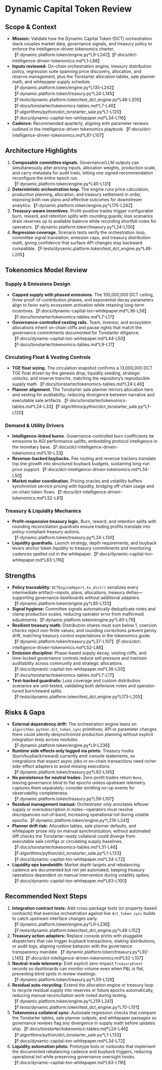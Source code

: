 # Dynamic Capital Token Review

## Scope & Context

- **Mission:** Validate how the Dynamic Capital Token (DCT) orchestration stack
  couples market data, governance signals, and treasury policy to enforce the
  intelligence-driven tokenomics
  charter.【F:dynamic.platform.token/engine.py†L9-L242】【F:docs/dct-intelligence-driven-tokenomics.md†L1-L88】
- **Inputs reviewed:** On-chain orchestration engine, treasury distribution
  policy, regression suite spanning price discovery, allocation, and reserve
  management, plus the Tonstarter allocation tables, sale planner math, and
  whitepaper supply
  schedule.【F:dynamic.platform.token/engine.py†L135-L242】【F:dynamic.platform.token/treasury.py†L24-L145】【F:tests/dynamic.platform.token/test_dct_engine.py†L48-L205】【F:docs/tonstarter/tokenomics-tables.md†L7-L46】【F:algorithms/python/dct_tonstarter_sale.py†L1-L120】【F:docs/dynamic-capital-ton-whitepaper.md†L34-L116】
- **Cadence:** Recommended quarterly, aligning with parameter reviews outlined
  in the intelligence-driven tokenomics
  playbook.【F:docs/dct-intelligence-driven-tokenomics.md†L81-L107】

## Architecture Highlights

1. **Composable committee signals.** Governance/LLM outputs can simultaneously
   alter pricing inputs, allocation weights, production scale, and carry
   metadata for audit trails, letting one signed recommendation reconfigure the
   entire epoch run.【F:dynamic.platform.token/engine.py†L40-L131】
2. **Deterministic orchestration loop.** The engine runs price calculation,
   production planning, allocation, and treasury settlement in order, exposing
   both raw plans and effective outcomes for downstream
   analytics.【F:dynamic.platform.token/engine.py†L175-L242】
3. **Treasury-aware incentives.** Profit-positive trades trigger configurable
   burn, reward, and retention splits with rounding guards; loss scenarios drain
   reserves up to available balance while recording shortfall notes for
   operators.【F:dynamic.platform.token/treasury.py†L24-L130】
4. **Regression coverage.** Scenario tests verify the orchestration loop,
   committee signal translation, emission caps, and treasury distribution math,
   giving confidence that surface API changes stay backward
   compatible.【F:tests/dynamic.platform.token/test_dct_engine.py†L48-L205】

## Tokenomics Model Review

### Supply & Emissions Design

- **Capped supply with phased emissions.** The 100,000,000 DCT ceiling, three
  proof-of-contribution phases, and exponential decay parameters align to favor
  early ecosystem activation while retaining long-term
  incentives.【F:docs/dynamic-capital-ton-whitepaper.md†L36-L58】【F:docs/tonstarter/tokenomics-tables.md†L7-L17】
- **Governance-controlled vesting rails.** Team, investor, and ecosystem
  allocations inherit on-chain cliffs and pause rights that match the governance
  commitments documented for Tonstarter
  diligence.【F:docs/dynamic-capital-ton-whitepaper.md†L44-L50】【F:docs/tonstarter/tokenomics-tables.md†L9-L17】

### Circulating Float & Vesting Controls

- **TGE float sizing.** The circulation snapshot confirms a 13,000,000 DCT TGE
  float driven by the genesis drop, liquidity seeding, strategic unlocks, and
  reserve tranche, matching the repository’s reproducible supply
  math.【F:docs/tonstarter/tokenomics-tables.md†L24-L46】
- **Planner alignment.** The Tonstarter sale planner mirrors allocation tiers
  and vesting for auditability, reducing divergence between narrative and
  executable sale
  artifacts.【F:docs/tonstarter/tokenomics-tables.md†L24-L33】【F:algorithms/python/dct_tonstarter_sale.py†L1-L120】

### Demand & Utility Drivers

- **Intelligence-linked burns.** Governance-controlled burn coefficients tie
  emissions to AGI performance uplifts, embedding protocol intelligence in the
  monetary base.【F:docs/dct-intelligence-driven-tokenomics.md†L10-L33】
- **Revenue-backed buybacks.** Fee routing and revenue trackers translate top
  line growth into structured buyback budgets, sustaining long-run price
  support.【F:docs/dct-intelligence-driven-tokenomics.md†L34-L50】
- **Market maker coordination.** Pricing oracles and volatility buffers
  synchronize service pricing with liquidity, bridging off-chain usage and
  on-chain token flows.【F:docs/dct-intelligence-driven-tokenomics.md†L52-L81】

### Treasury & Liquidity Mechanics

- **Profit-responsive treasury logic.** Burn, reward, and retention splits with
  rounding reconciliation guardrails ensure trading profits translate into
  policy-compliant treasury actions.【F:dynamic.platform.token/treasury.py†L24-L130】
- **Liquidity guardrails.** Launch strategy, depth requirements, and buyback
  levers anchor token liquidity to treasury commitments and monitoring cadences
  spelled out in the
  whitepaper.【F:docs/dynamic-capital-ton-whitepaper.md†L63-L116】

## Strengths

- **Policy traceability:** `DCTEngineReport.to_dict()` serializes every
  intermediate artifact—inputs, plans, allocations, treasury deltas—supporting
  governance dashboards without additional
  adapters.【F:dynamic.platform.token/engine.py†L85-L133】
- **Signal hygiene:** Committee signals automatically deduplicate notes and
  clamp production scales, reducing operator error from malformed
  adjustments.【F:dynamic.platform.token/engine.py†L40-L79】
- **Resilient treasury math:** Distribution shares must sum below 1, coercion
  checks reject non-finite values, and rounding corrections prevent penny drift,
  matching treasury control expectations in the tokenomics
  guide.【F:dynamic.platform.token/treasury.py†L37-L107】【F:docs/dct-intelligence-driven-tokenomics.md†L52-L88】
- **Emission discipline:** Phase-based supply decay, vesting cliffs, and
  time-locked governance controls reduce sell pressure and maintain auditability
  across community and strategic
  allocations.【F:docs/dynamic-capital-ton-whitepaper.md†L36-L50】【F:docs/tonstarter/tokenomics-tables.md†L7-L17】
- **Test-backed guardrails:** Loss coverage and custom distribution scenarios
  are unit-tested, validating both defensive notes and operator-tuned
  burn/reward splits.【F:tests/dynamic.platform.token/test_dct_engine.py†L173-L205】

## Risks & Gaps

- **External dependency drift:** The orchestration engine leans on
  `algorithms.python.dct_token_sync` primitives; API or parameter changes there
  could silently desynchronize production planning without explicit integration
  tests across modules.【F:dynamic.platform.token/engine.py†L9-L236】
- **Runtime side effects only logged via prints:** Treasury hooks
  (burn/buyback/reward) currently emit console statements, so integrations that
  expect async jobs or on-chain transactions need richer side-effect adapters to
  avoid missing executions.【F:dynamic.platform.token/treasury.py†L92-L145】
- **No persistence for neutral trades:** Zero-profit trades return `None`,
  leaving governance blind to flat epochs unless upstream telemetry captures
  them separately; consider emitting no-op events for observability
  completeness.【F:dynamic.platform.token/treasury.py†L59-L107】
- **Residual management manual:** Orchestrator only annotates leftover supply or
  oversubscription in notes—operators must resolve discrepancies out-of-band,
  increasing operational toil during volatile
  epochs.【F:dynamic.platform.token/engine.py†L219-L241】
- **Planner drift risk:** Allocation tables, sale planner defaults, and
  whitepaper prose rely on manual synchronization; without automated diff checks
  the Tonstarter-ready collateral could diverge from executable sale configs or
  circulating supply
  baselines.【F:docs/tonstarter/tokenomics-tables.md†L31-L46】【F:algorithms/python/dct_tonstarter_sale.py†L1-L133】【F:docs/dynamic-capital-ton-whitepaper.md†L34-L72】
- **Liquidity ops bandwidth:** Market depth targets and rebalancing cadence are
  documented but not yet automated, keeping treasury operations dependent on
  manual intervention during volatility
  spikes.【F:docs/dynamic-capital-ton-whitepaper.md†L63-L100】

## Recommended Next Steps

1. **Integration contract tests:** Add cross-package tests (or property-based
   contracts) that exercise orchestration against live `dct_token_sync` builds
   to catch upstream interface changes
   early.【F:dynamic.platform.token/engine.py†L9-L236】【F:tests/dynamic.platform.token/test_dct_engine.py†L48-L152】
2. **Treasury action adapters:** Replace console prints with pluggable
   dispatchers that can trigger buyback transactions, staking distributions, or
   audit logs, aligning runtime behavior with the governance transparency
   mandate.【F:dynamic.platform.token/treasury.py†L92-L145】【F:docs/dct-intelligence-driven-tokenomics.md†L52-L107】
3. **Neutral-trade telemetry:** Emit explicit zero-impact `TreasuryEvent`
   records so dashboards can monitor volume even when P&L is flat, preventing
   blind spots in review meetings.【F:dynamic.platform.token/treasury.py†L59-L128】
4. **Residual auto-recycling:** Extend the allocation engine or treasury loop to
   recycle residual supply into reserves or future epochs automatically,
   reducing manual reconciliation work noted during
   testing.【F:dynamic.platform.token/engine.py†L219-L241】【F:tests/dynamic.platform.token/test_dct_engine.py†L70-L101】
5. **Tokenomics collateral sync:** Automate regression checks that compare the
   Tonstarter tables, sale planner outputs, and whitepaper passages so
   governance reviews flag any divergence in supply math before updates
   ship.【F:docs/tonstarter/tokenomics-tables.md†L24-L46】【F:algorithms/python/dct_tonstarter_sale.py†L1-L133】【F:docs/dynamic-capital-ton-whitepaper.md†L34-L72】
6. **Liquidity automation pilots:** Prototype bots or runbooks that implement
   the documented rebalancing cadence and buyback triggers, reducing operational
   toil while preserving governance oversight
   hooks.【F:docs/dynamic-capital-ton-whitepaper.md†L63-L116】
